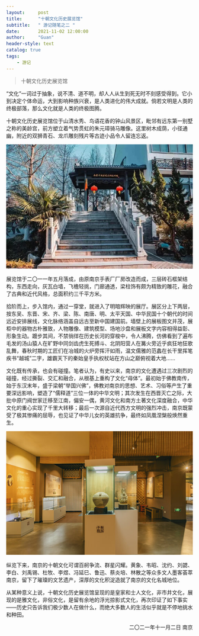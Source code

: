 ```yaml
---
layout:     post
title:      "十朝文化历史展览馆"
subtitle:   " 游记随笔之二 "
date:       2021-11-02 12:00:00
author:     "Guan"
header-style: text
catalog: true
tags:
    - 游记
---
```


> 十朝文化历史展览馆

“文化”一词过于抽象，说不清、道不明，却人人从生到死无时不刻感受得到。它小到决定个体命运，大到影响种族兴衰，是人类进化的伟大成就。倘若文明是人类的终极部落，那么文化就是人类的终极图腾。


十朝文化历史展览馆位于山清水秀、鸟语花香的钟山风景区，毗邻有远东第一别墅之称的美龄宫，前方塑立着气势贯虹的朱元璋骑马雕像。这里树木成荫，小径通幽，附近的双狮青石、龙爪雕刻残片等古迹小品令人留连忘返。

![十朝文化历史展览馆](/img/shichao.png)

展览馆于二〇一一年五月落成，由原南京手表厂厂房改造而成，三层砖石框架结构，东西走向，灰瓦白墙，飞檐轻挑，门廊通透，梁柱饰有颇为精致的雕花，融合了古典和近代风格，总面积约三千平方米。


拾阶而上，步入馆内，通过一穿堂，就进入了明暗辉映的展厅。展区分上下两层，按东吴、东晋、宋、齐、梁、陈、南唐、明、太平天国、中华民国十个朝代的时间远近安排展线，文化脉络涵盖自远古至新中国建国前。墙壁上的展板图文并茂，展柜中的器物古朴雅致，人物雕像、建筑模型、场地沙盘和展板文字内容相得益彰、形象生动。踱步其间，不禁徜徉在历史长河的穿梭中，令人沸腾，仿佛看到了遍布毛发的汤山猿人在旷野中同剑齿虎生死搏斗、北阴阳营人在篝火旁近乎疯狂地狂歌乱舞，春秋时期的工匠们在冶城的火炉旁挥汗如雨，温文儒雅的范蠡在长干里挥笔疾书“越城”二字，雄霸天下的秦始皇手执权杖站在方山之巅俯视着大地……


文化既有传承，也会有碰撞。笔者认为，有史以来，南京的文化遭遇过三次剧烈的碰撞，经过撕裂、交汇和融合，从根基上重构了文化“母体”。最初始于佛教南传，始于东汉末年，盛于梁朝“举国兴佛”，佛教对南京的思想、艺术、习俗等产生了重要深远影响，塑造了“儒释道”三位一体的中华文明；其次发生在西晋灭亡之际，大批中原门阀世家迁移至江南，偏安一偶，黄河文化和南方土著文化深度融合，中华文化的重心实现了千里大转移；最后一次源自近代西方文明的强烈冲击，南京既蒙受了极其惨痛的屈辱，也见证了中华儿女的英雄抗争，最终如凤凰涅槃般焕然重生。

![室内布展场景](/img/shichao1.jpg)

纵览下来，南京的十朝文化可谓百舸争流、群星闪耀。黄象、韦昭、沈约、刘勰、李白、刘禹锡、杜牧、李煜、冯延巳、鲁迅、蔡炎培、林散之等众多文人墨客荟萃南京，留下了璀璨的文艺遗产，深厚的文化积淀造就了南京的文化名城地位。


从某种意义上说，十朝文化历史展览馆呈现的是皇家和士人文化，非市井文化，展现的是雅文化，非俗文化，是留有余地的浮光掠影式文化，再次印证了如下事实——历史只告诉我们极少数人在做什么，而绝大多数人的生活似乎就是不停地挑水和种田。


<div align="right"> 二〇二一年十一月二日  南京</div>

